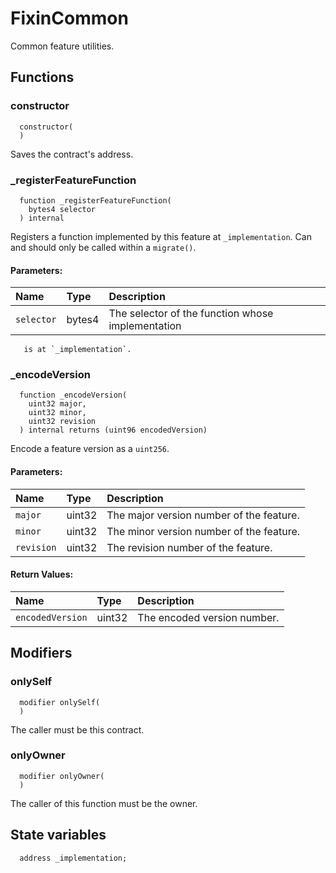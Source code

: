 # FixinCommon

Common feature utilities.



## Functions
### constructor
```solidity
  constructor(
  ) 
``` 
Saves the contract's address.



### _registerFeatureFunction
```solidity
  function _registerFeatureFunction(
    bytes4 selector
  ) internal
``` 
Registers a function implemented by this feature at `_implementation`.
        Can and should only be called within a `migrate()`.


#### Parameters:
| Name | Type | Description                                                          |
| :--- | :--- | :------------------------------------------------------------------- |
|`selector` | bytes4 | The selector of the function whose implementation
       is at `_implementation`.

### _encodeVersion
```solidity
  function _encodeVersion(
    uint32 major,
    uint32 minor,
    uint32 revision
  ) internal returns (uint96 encodedVersion)
``` 
Encode a feature version as a `uint256`.


#### Parameters:
| Name | Type | Description                                                          |
| :--- | :--- | :------------------------------------------------------------------- |
|`major` | uint32 | The major version number of the feature.
|`minor` | uint32 | The minor version number of the feature.
|`revision` | uint32 | The revision number of the feature.

#### Return Values:
| Name                           | Type          | Description                                                                  |
| :----------------------------- | :------------ | :--------------------------------------------------------------------------- |
|`encodedVersion`| uint32 | The encoded version number.


## Modifiers
### onlySelf
```solidity
  modifier onlySelf(
  ) 
```
The caller must be this contract.


### onlyOwner
```solidity
  modifier onlyOwner(
  ) 
```
The caller of this function must be the owner.





## State variables
```solidity
  address _implementation;
```

